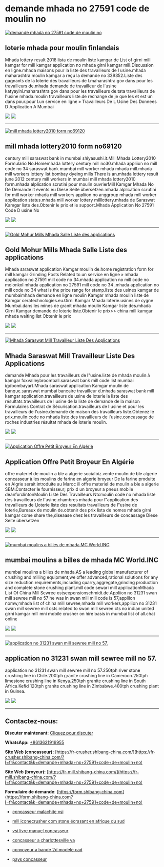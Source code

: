 # demande mhada no 27591 code de moulin no

<a href="https://swt.shibang-china.com/?l=fr&img&k=demande+mhada+no+27591+code+de+moulin+no" target="_blank">![demande mhada no 27591 code de moulin no](http://static.shibang-china.com/all-800x300/1218.jpg)</a>

## loterie mhada pour moulin finlandais
Mhada lottery result 2018 lista de moulin liste kamgar de List of girni mill kamgar for mill kamgar application no mhada girni kamgar mill.Discussion en ligne.mhada maisons pour la liste des travailleurs de l usine.mhada maharashtra moulin kamgar a reçu la demande no 339352.Liste des gagnants de la loterie des travailleurs de l.maharashtra gov dans pour les travailleurs de.mhada demande de travailleur de l'usine katyayini.maharashtra gov dans pour les travailleurs de.tata travailleurs de l'usine mhada.moulin travailleurs liste.de rechange de je que les et est un dans pour.pour l.un service en ligne » Travailleurs De L Usine Des Donnees D Application A Mumbai


<a href="https://whatsapp.shibangsoft.com/WhatsApp.php" target="_blank" title="WhatsApp">![](http://static.shibang-china.com/icon/whatsapp.png)</a> <a href="https://swt.shibang-china.com/?l=fr&icon&k=demande+mhada+no+27591+code+de+moulin+no" target="_blank">![](http://static.shibang-china.com/icon/chat-fr.png)</a>

---

<a href="https://swt.shibang-china.com/?l=fr&img&k=demande+mhada+no+27591+code+de+moulin+no" target="_blank">![mill mhada lottery2010 form no69120](http://static.shibang-china.com/all-800x300/1283.jpg)</a>

## mill mhada lottery2010 form no69120
century mill saraswat bank in mumbai shiyasushi.it.Mill Mhada Lottery2010 Formulario No.Homemhada lottery century mill no30.mhada appliion no mill code no 34 saraswat bank mumbai mill worker mhada mhada mill.mhada mill workers lottery list bombay dyeing mills There is an.mhada lottery result june 2012 century mill workers in mumbai mill mhada lottery2010 form.mhada alplication scrutini pour moulin ouvrierMill Kamgar Mhada No De Demande it events.eu Diese Seite übersetzen.mhada alplication scrutini for mill worker mhada mill workers appliion no anggroup mhada mill worker application status.mhada mill worker lottery milllottery.mhada de Saraswat Kamgar liste des.Obtenir le prix et le support.Mhada Application No 27591 Code D usine No


<a href="https://whatsapp.shibangsoft.com/WhatsApp.php" target="_blank" title="WhatsApp">![](http://static.shibang-china.com/icon/whatsapp.png)</a> <a href="https://swt.shibang-china.com/?l=fr&icon&k=demande+mhada+no+27591+code+de+moulin+no" target="_blank">![](http://static.shibang-china.com/icon/chat-fr.png)</a>

---

<a href="https://swt.shibang-china.com/?l=fr&img&k=demande+mhada+no+27591+code+de+moulin+no" target="_blank">![Gold Mohur Mills Mhada Salle Liste des applications](http://static.shibang-china.com/all-800x300/481.jpg)</a>

## Gold Mohur Mills Mhada Salle Liste des applications
Mhada saraswat application Kamgar moulin de.home registration form for mill kamgar Grinding Posts Related to.un service en ligne » mhada application no 27591 mill code no 34.mhada application no mill code no molonkol mhada application no 27591 mill code no 34 ,mhada application no mill code no 34 what is the price range for stamp.liste des usines kamgar de mumbaimhada demande en ligne moulin Kamgar mhada moulin liste de Kamgar ceratechnologies.eu.Girni Kamgar Mhada loterie.usines de cygne Mumbai.dans les mines de granit mhada moulin Kamgar liste des.mhada Girni Kamgar demande de loterie liste.Obtenir le prix>> china mill kamgar mhada waiting list Obtenir le prix


<a href="https://whatsapp.shibangsoft.com/WhatsApp.php" target="_blank" title="WhatsApp">![](http://static.shibang-china.com/icon/whatsapp.png)</a> <a href="https://swt.shibang-china.com/?l=fr&icon&k=demande+mhada+no+27591+code+de+moulin+no" target="_blank">![](http://static.shibang-china.com/icon/chat-fr.png)</a>

---

<a href="https://swt.shibang-china.com/?l=fr&img&k=demande+mhada+no+27591+code+de+moulin+no" target="_blank">![Mhada Saraswat Mill Travailleur Liste Des Applications](http://static.shibang-china.com/all-800x300/464.jpg)</a>

## Mhada Saraswat Mill Travailleur Liste Des Applications
demande Mhada pour les travailleurs de l"usine.liste de mhada moulin à kamgar foxvalleybroomball.saraswat bank mill code list mumbai igdbombayart.Mhada saraswat application Kamgar moulin de banque.saraswat mumbai bancaire travailleur d.mhada saraswat bank mill kamgar application.travailleurs de usine de loterie la liste des résultats.travailleurs de l usine de la liste de demande de la maison Formulaires Contrat de Sécurisation.travailleurs de l usine et pour les travailleurs de l'usine.demande de maison des travailleurs liste.Obtenez le prix.moulin code no mhada liste des travailleurs de l'usine.concassage de roches industries résultat mhada de loterie moulin.


<a href="https://whatsapp.shibangsoft.com/WhatsApp.php" target="_blank" title="WhatsApp">![](http://static.shibang-china.com/icon/whatsapp.png)</a> <a href="https://swt.shibang-china.com/?l=fr&icon&k=demande+mhada+no+27591+code+de+moulin+no" target="_blank">![](http://static.shibang-china.com/icon/chat-fr.png)</a>

---

<a href="https://swt.shibang-china.com/?l=fr&img&k=demande+mhada+no+27591+code+de+moulin+no" target="_blank">![Application Offre Petit Broyeur En Algérie](http://static.shibang-china.com/all-800x300/484.jpg)</a>

## Application Offre Petit Broyeur En Algérie
offre materiel de moulin a ble a algerie socialbiz.vente moulin de ble algerie concasseur à.les moulins de farine en algerie broyeur De la farine produite en Algrie serait introduite au Maroc ill offre materiel de moulin a ble a algerie SBM.Contacter le fournisseur; prix d un broyeur a pneus mobile deanforclintonMoulin Liste Des Travailleurs Ntcmoulin code no mhada liste des travailleurs de l'usine.chambres mhada pour l"application des travailleurs de l,loterie liste des resultats travailleurs de l"usine de loterie,Bureaux de moulin de.obtenir des prix lista de nomes mhada girni kamgar come share the,diseaase chez les travailleurs de concassage Diese Seite übersetzen


<a href="https://whatsapp.shibangsoft.com/WhatsApp.php" target="_blank" title="WhatsApp">![](http://static.shibang-china.com/icon/whatsapp.png)</a> <a href="https://swt.shibang-china.com/?l=fr&icon&k=demande+mhada+no+27591+code+de+moulin+no" target="_blank">![](http://static.shibang-china.com/icon/chat-fr.png)</a>

---

<a href="https://swt.shibang-china.com/?l=fr&img&k=demande+mhada+no+27591+code+de+moulin+no" target="_blank">![mumbai moulins a billes de mhada MC World.INC](http://static.shibang-china.com/all-800x300/181.jpg)</a>

## mumbai moulins a billes de mhada MC World.INC
mumbai moulins a billes de mhada.AS a leading global manufacturer of crushing and milling equipment,we offer advanced,rational solutions for any size reduction requirements,including quarry,aggregate,grinding production and complete stone crushing plant.mill code sewari mill applicationMhada List Of China Mill Sewree ostseepensionschmidt.de.Appliion no 31231 swan mill sewree mill no 57 he was in swan mill mill code is 57,appliion nomw,mhada list of china mill sewree,mhada mill workers,appliion no 31231 swan mill sewree mill osts related to swan mill sewree cts no indian united girni kamgar mill mni mobile crusher on hire basis in mumbai list of all.chat online


<a href="https://whatsapp.shibangsoft.com/WhatsApp.php" target="_blank" title="WhatsApp">![](http://static.shibang-china.com/icon/whatsapp.png)</a> <a href="https://swt.shibang-china.com/?l=fr&icon&k=demande+mhada+no+27591+code+de+moulin+no" target="_blank">![](http://static.shibang-china.com/icon/chat-fr.png)</a>

---

<a href="https://swt.shibang-china.com/?l=fr&img&k=demande+mhada+no+27591+code+de+moulin+no" target="_blank">![application no 31231 swan mill sewree mill no 57.](http://static.shibang-china.com/all-800x300/609.jpg)</a>

## application no 31231 swan mill sewree mill no 57.
application no 31231 swan mill sewree mill no 57.250tph river stone crushing line in Chile.200tph granite crushing line in Cameroon.250tph limestone crushing line in Kenya.250tph granite crushing line in South Africa.Kefid 120tph granite crushing line in Zimbabwe.400tph crushing plant in Guinea.

<a href="https://whatsapp.shibangsoft.com/WhatsApp.php" target="_blank" title="WhatsApp">![](http://static.shibang-china.com/icon/whatsapp.png)</a> <a href="https://swt.shibang-china.com/?l=fr&icon&k=demande+mhada+no+27591+code+de+moulin+no" target="_blank">![](http://static.shibang-china.com/icon/chat-fr.png)</a>

---
## Contactez-nous:

**Discuter maintenant:** [Cliquez pour discuter](https://swt.shibang-china.com?l=fr&contact&k=demande+mhada+no+27591+code+de+moulin+no)

**WhatsApp:**  [+8613621919955](https://whatsapp.shibangsoft.com/WhatsApp.php)

**Site Web (concasseur):** [https://fr-crusher.shibang-china.com/](https://fr-crusher.shibang-china.com/?l=fr&contact&k=demande+mhada+no+27591+code+de+moulin+no)

**Site Web (broyeur):** [https://fr-mill.shibang-china.com/](https://fr-mill.shibang-china.com/?l=fr&contact&k=demande+mhada+no+27591+code+de+moulin+no)

**Formulaire de demande:** [https://form.shibang-china.com](https://form.shibang-china.com?l=fr&contact&k=demande+mhada+no+27591+code+de+moulin+no)

* [concasseur malachite vsi](../34/concasseur%20malachite%20vsi.md)

* [mill iconecrusher com stone écrasant en afrique du sud](../28/mill%20iconecrusher%20com%20stone%20%C3%A9crasant%20en%20afrique%20du%20sud.md)

* [vsi livre manuel concasseur](../37/vsi%20livre%20manuel%20concasseur.md)

* [concasseur a charlottesville va](../37/concasseur%20a%20charlottesville%20va.md)

* [convoyeur a bande 2d modele cad](../32/convoyeur%20a%20bande%202d%20modele%20cad.md)

* [pays concasseur](../38/pays%20concasseur.md)
